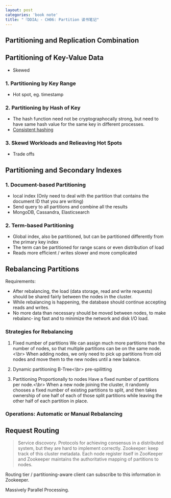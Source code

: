 ```yaml
---
layout: post
categories: 'book note'
title: "『DDIA』- CH06: Partition 读书笔记"
---
```


## Partitioning and Replication Combination
## Partitioning of Key-Value Data
- Skewed

### 1. Partitioning by Key Range
 - Hot spot, eg. timestamp


### 2. Partitioning by Hash of Key
- The hash function need not be cryptographocally strong, but need to have same hash value for the same key in different processes.
- [Consistent hashing](https://en.wikipedia.org/wiki/Consistent_hashing)


<!--more-->
### 3. Skewd Workloads and Relieaving Hot Spots
- Trade offs

## Partitioning and Secondary Indexes
### 1. Document-based Partitioning
- local index (Only need to deal with the partition that contains the document ID that you are writing)
- Send query to all partitions and combine all the results
- MongoDB, Cassandra, Elasticsearch


### 2. Term-based Partitioning
- Global index, also be partitioned, but can be partitioned differently from the primary key index
- The term can be partitioned for range scans or even distribution of load
- Reads more efficient / writes slower and more complicated

## Rebalancing Partitions
Requirements:
- After rebalancing, the load (data storage, read and write requests) should be shared fairly between the nodes in the cluster.
- While rebalancing is happening, the database should continue accepting reads and writes.
- No more data than necessary should be moved between nodes, to make rebalanc‐ ing fast and to minimize the network and disk I/O load.

### Strategies for Rebalancing
1. Fixed number of partitions
We can assign much more partitions than the number of nodes, so that multiple partitions can be on the same node.<\br>
When adding nodes, we only need to pick up partitions from old nodes and move them to the new nodes until a new balance.

2. Dynamic partitioning
B-Tree<\br>
pre-spilitting

3. Partitioning Proportionally to nodes
Have a fixed number of partitions per node.<\br>
When a new node joining the cluster, it randomly chooses a fixed number of existing partitions to split, and then takes ownership of one half of each of those split partitions while leaving the other half of each partition in place.

### Operations: Automatic or Manual Rebalancing

## Request Routing
> Service discovory.
Protocols for achieving consensus in a distributed system, but they are hard to implement correctly.
Zookeeper: keep track of this cluster metadata. Each node register itself in ZooKeeper and  Zookeeper maintains the authoritative mapping of partitions to nodes.

Routing tier / partitioning-aware client can subscribe to this information in Zookeeper.

Massively Parallel Processing.


